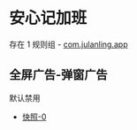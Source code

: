 # 安心记加班

存在 1 规则组 - [com.julanling.app](/src/apps/com.julanling.app.ts)

## 全屏广告-弹窗广告

默认禁用

- [快照-0](https://i.gkd.li/i/13523567)
